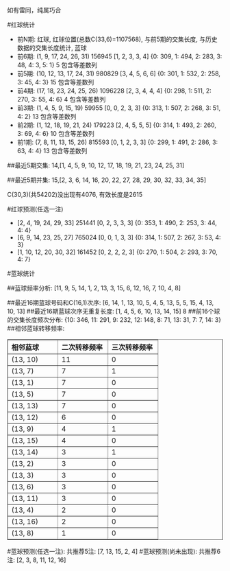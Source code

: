 <!-- 
.. title: 双色球2011012期(2011-01-27)数据分析报告
.. slug: slott-2011012-2011-01-27-report
.. date: 2011-01-28 08:00:00 UTC+08:00
.. tags: Lottery
.. link: 
.. description: 
.. type: text
-->

如有雷同，纯属巧合

<!-- TEASER_END-->

#红球统计

- 前N期: 红球, 红球位置(总数C(33,6)=1107568), 与前5期的交集长度, 与历史数据的交集长度统计, 蓝球
- 前6期: (1, 9, 17, 24, 26, 31) 156945 [1, 2, 3, 3, 4] {0: 309, 1: 494, 2: 283, 3: 48, 4: 3, 5: 1} 5 包含等差数列
- 前5期: (10, 12, 13, 17, 24, 31) 980829 [3, 4, 5, 6, 6] {0: 301, 1: 532, 2: 258, 3: 45, 4: 3} 15 包含等差数列
- 前4期: (17, 18, 23, 24, 25, 26) 1096228 [2, 3, 4, 4, 4] {0: 298, 1: 511, 2: 270, 3: 55, 4: 6} 4 包含等差数列
- 前3期: (1, 4, 5, 9, 15, 19) 59955 [0, 0, 2, 3, 3] {0: 313, 1: 507, 2: 268, 3: 51, 4: 2} 13 包含等差数列
- 前2期: (1, 12, 18, 19, 21, 24) 179223 [2, 4, 5, 5, 5] {0: 314, 1: 493, 2: 260, 3: 69, 4: 6} 10 包含等差数列
- 前1期: (7, 8, 11, 13, 15, 26) 815593 [0, 1, 2, 3, 3] {0: 299, 1: 491, 2: 286, 3: 63, 4: 4} 13 包含等差数列

##最近5期交集:
14,[1, 4, 5, 9, 10, 12, 17, 18, 19, 21, 23, 24, 25, 31]

##最近5期并集:
15,[2, 3, 6, 14, 16, 20, 22, 27, 28, 29, 30, 32, 33, 34, 35]

C(30,3)(共54202)没出现有4076, 
有效长度是2615

#红球预测(任选一注)

- [2, 4, 19, 24, 29, 33] 251441 [0, 2, 3, 3, 3] {0: 353, 1: 490, 2: 253, 3: 44, 4: 4}
- [6, 9, 14, 23, 25, 27] 765024 [0, 0, 1, 3, 3] {0: 314, 1: 507, 2: 267, 3: 53, 4: 3}
- [1, 10, 12, 20, 30, 32] 161452 [0, 2, 2, 2, 3] {0: 270, 1: 504, 2: 293, 3: 70, 4: 7}

#蓝球统计

##蓝球频率分析:
[11, 9, 5, 14, 1, 2, 13, 3, 15, 6, 12, 16, 7, 10, 4, 8]

##最近16期蓝球号码和C(16,1)次序:
[6, 14, 1, 13, 10, 5, 4, 5, 13, 5, 5, 15, 4, 13, 10, 13]
##最近16期蓝球次序无重复长度:
[1, 4, 5, 6, 10, 13, 14, 15] 8
##前16个球的交集长度频次分布:
{10: 346, 11: 291, 9: 232, 12: 148, 8: 71, 13: 31, 7: 7, 14: 3}
##相邻蓝球转移频率:
<table border="1" class="table table-striped dataframe">
  <thead>
    <tr style="text-align: left;">
      <th style="min-width: 100px;">相邻蓝球</th>
      <th style="min-width: 100px;">二次转移频率</th>
      <th style="min-width: 100px;">三次转移频率</th>
    </tr>
  </thead>
  <tbody>
    <tr>
      <td> (13, 10)</td>
      <td> 11</td>
      <td> 0</td>
    </tr>
    <tr>
      <td>  (13, 7)</td>
      <td>  7</td>
      <td> 1</td>
    </tr>
    <tr>
      <td>  (13, 1)</td>
      <td>  7</td>
      <td> 0</td>
    </tr>
    <tr>
      <td>  (13, 5)</td>
      <td>  7</td>
      <td> 0</td>
    </tr>
    <tr>
      <td> (13, 13)</td>
      <td>  7</td>
      <td> 0</td>
    </tr>
    <tr>
      <td> (13, 12)</td>
      <td>  6</td>
      <td> 0</td>
    </tr>
    <tr>
      <td>  (13, 9)</td>
      <td>  4</td>
      <td> 1</td>
    </tr>
    <tr>
      <td> (13, 15)</td>
      <td>  4</td>
      <td> 0</td>
    </tr>
    <tr>
      <td> (13, 14)</td>
      <td>  3</td>
      <td> 1</td>
    </tr>
    <tr>
      <td>  (13, 2)</td>
      <td>  3</td>
      <td> 0</td>
    </tr>
    <tr>
      <td>  (13, 3)</td>
      <td>  3</td>
      <td> 0</td>
    </tr>
    <tr>
      <td>  (13, 6)</td>
      <td>  3</td>
      <td> 0</td>
    </tr>
    <tr>
      <td> (13, 11)</td>
      <td>  3</td>
      <td> 0</td>
    </tr>
    <tr>
      <td>  (13, 4)</td>
      <td>  2</td>
      <td> 0</td>
    </tr>
    <tr>
      <td> (13, 16)</td>
      <td>  2</td>
      <td> 0</td>
    </tr>
    <tr>
      <td>  (13, 8)</td>
      <td>  1</td>
      <td> 0</td>
    </tr>
  </tbody>
</table>
#蓝球预测(任选一注):
共推荐5注: [7, 13, 15, 2, 4]
#蓝球预测(尚未出现):
共推荐6注: [2, 3, 8, 11, 12, 16]


